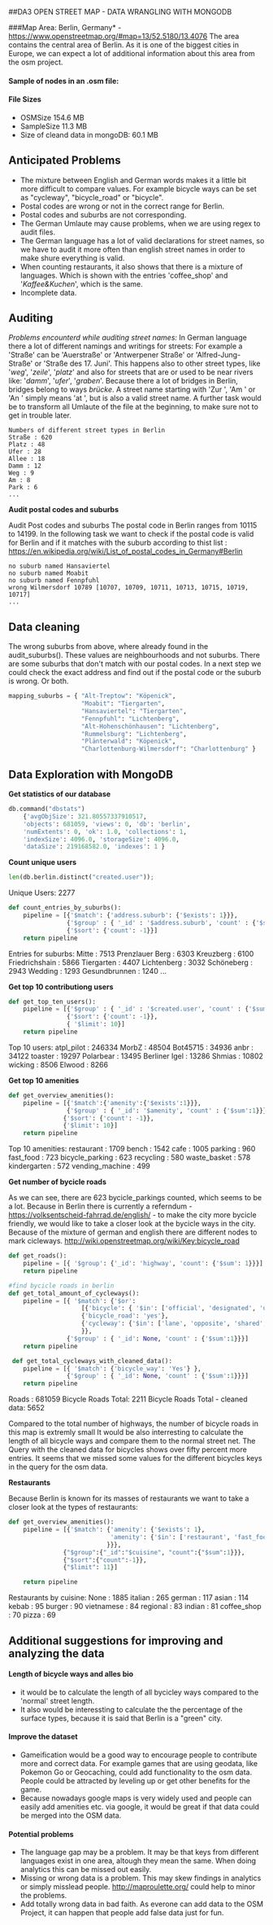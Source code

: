 
##DA3 OPEN STREET MAP - DATA WRANGLING WITH MONGODB

###Map Area: Berlin, Germany* - https://www.openstreetmap.org/#map=13/52.5180/13.4076
The area contains the central area of Berlin. As it is one of the biggest cities in Europe, we can expect a lot of additional information about this area from the osm project.

#### Sample of nodes in an .osm file:
<node id="302864488" visible="true" version="7" changeset="36059354" timestamp="2015-12-20T06:35:42Z" user="atpl_pilot" uid="881429" lat="52.5259586" lon="13.3894424">
  <tag k="addr:city" v="Berlin"/>
  <tag k="addr:country" v="DE"/>
  <tag k="addr:housenumber" v="45"/>
  <tag k="addr:postcode" v="10117"/>
  <tag k="addr:street" v="Oranienburger Straße"/>
  <tag k="addr:suburb" v="Mitte"/>
  <tag k="amenity" v="restaurant"/>
 </node>
 
 <way id="5090250" visible="true" timestamp="2009-01-19T19:07:25Z" version="8" changeset="816806" user="Blumpsy" uid="64226">
    <nd ref="333725776"/>
    <nd ref="823771"/>
    <tag k="highway" v="residential"/>
    <tag k="name" v="Clipstone Street"/>
    <tag k="oneway" v="yes"/>
  </way>

#### File Sizes
  - OSMSize 154.6 MB
  - SampleSize 11.3 MB
  - Size of cleand data in mongoDB: 60.1 MB

## Anticipated Problems
 - The mixture between English and German words makes it a little bit more difficult to compare values. For example bicycle ways can be set as "cycleway", "bicycle_road" or "bicycle".
 - Postal codes are wrong or not in the correct range for Berlin. 
 - Postal codes and suburbs are not corresponding.
 - The German Umlaute may cause problems, when we are using regex to audit files.
 - The German language has a lot of valid declarations for street names, so we have to audit it more often than english street names in order to make shure everything is valid.
 - When counting restaurants, it also shows that there is a mixture of languages. Which is shown with the entries 'coffee_shop' and '*Kaffee&Kuchen*', which is the same.
 - Incomplete data. 

## Auditing
*Problems encounterd while auditing street names:*
   In German language there a lot of different namings and writings for streets: For example a 'Straße' can be 'Auerstraße' or     'Antwerpener Straße' or 'Alfred-Jung-Straße' or 'Straße des 17. Juni'. This happens also to other street types, like              '*weg*', '*zeile*', '*platz*' and also for streets that are or used to be near rivers like: '*damm*', '*ufer*', '*graben*'.
   Because there a lot of bridges in Berlin, bridges belong to ways *brücke*. 
   A street name starting with 'Zur ', 'Am ' or 'An ' simply means 'at ', but is also a valid street name. 
   A further task would be to transform all Umlaute of the file at the beginning, to make sure not to get in trouble later.

    Numbers of different street types in Berlin
    Straße : 620
    Platz : 48
    Ufer : 28
    Allee : 18
    Damm : 12
    Weg : 9
    Am : 8
    Park : 6
    ...

 **Audit postal codes and suburbs**

Audit Post codes and suburbs The postal code in Berlin ranges from 10115 to 14199.
In the following task we want to check if the postal code is valid for Berlin and if 
it matches with the suburb according to thist list : 
https://en.wikipedia.org/wiki/List_of_postal_codes_in_Germany#Berlin
 
    no suburb named Hansaviertel
    no suburb named Moabit
    no suburb named Fennpfuhl
    wrong Wilmersdorf 10789 [10707, 10709, 10711, 10713, 10715, 10719, 10717]
    ...

## Data cleaning

The wrong suburbs from above, where already found in the audit_suburbs(). These values are neighbourhoods and not suburbs.
There are some suburbs that don't match with our postal codes.
In a next step we could check the exact address and find out if the postal code or the suburb is wrong. Or both.

```python
mapping_suburbs = { "Alt-Treptow": "Köpenick",
                    "Moabit": "Tiergarten",
                    "Hansaviertel": "Tiergarten",
                    "Fennpfuhl": "Lichtenberg",
                    "Alt-Hohenschönhausen": "Lichtenberg",
                    "Rummelsburg": "Lichtenberg",
                    "Plänterwald": "Köpenick",
                    "Charlottenburg-Wilmersdorf": "Charlottenburg" }
```

## Data Exploration with MongoDB

**Get statistics of our database**
```python
db.command("dbstats")
    {'avgObjSize': 321.80557337910517,
    'objects': 681059, 'views': 0, 'db': 'berlin',
    'numExtents': 0, 'ok': 1.0, 'collections': 1,
    'indexSize': 4096.0, 'storageSize': 4096.0,
    'dataSize': 219168582.0, 'indexes': 1 }
 ```   

**Count unique users**
```python
len(db.berlin.distinct("created.user"));
 ```  
Unique Users: 2277

```python    
def count_entries_by_suburbs():
    pipeline = [{'$match': {'address.suburb': {'$exists': 1}}},
                {'$group' : { '_id' : '$address.suburb', 'count' : {'$sum' : 1}}},       
                {'$sort': {'count': -1}}]
    return pipeline
```
 
Entries for suburbs:
Mitte : 7513
Prenzlauer Berg : 6303
Kreuzberg : 6100
Friedrichshain : 5866
Tiergarten : 4407
Lichtenberg : 3032
Schöneberg : 2943
Wedding : 1293
Gesundbrunnen : 1240
...


**Get top 10 contributiong users**
```python 
def get_top_ten_users():
    pipeline = [{'$group' : { '_id' : '$created.user', 'count' : {'$sum' : 1}}},       
                {'$sort': {'count': -1}},
                { '$limit': 10}]
    return pipeline
```

Top 10 users:
atpl_pilot : 246334
MorbZ : 48504
Bot45715 : 34936
anbr : 34122
toaster : 19297
Polarbear : 13495
Berliner Igel : 13286
Shmias : 10802
wicking : 8506
Elwood : 8266


**Get top 10 amenities**
```python 
def get_overview_amenities():
    pipeline = [{'$match':{'amenity':{'$exists':1}}},
                {'$group' : { '_id': '$amenity', 'count' : {'$sum':1}}},
               {'$sort': {'count': -1}},
               {'$limit': 10}]
    return pipeline
```

Top 10 amenities:
restaurant : 1709
bench : 1542
cafe : 1005
parking : 960
fast_food : 723
bicycle_parking : 623
recycling : 580
waste_basket : 578
kindergarten : 572
vending_machine : 499
  

**Get number of bycicle roads**

As we can see, there are 623 bycicle_parkings counted, which seems to be a lot. 
Because in Berlin there is currently a referndum  - https://volksentscheid-fahrrad.de/english/ - to make the city more bycicle friendly, we would like to take a closer look at the bycicle ways in the city.
Because of the mixture of german and english there are different nodes to mark cicleways.
 http://wiki.openstreetmap.org/wiki/Key:bicycle_road

```python 
def get_roads():
    pipeline = [{ '$group': {'_id': 'highway', 'count': {'$sum': 1}}}]
    return pipeline

#find bycicle roads in berlin
def get_total_amount_of_cycleways():   
    pipeline = [{ '$match': {'$or':
                    [{'bicycle': { '$in': ['official', 'designated', 'use_sidepath']}},
                    {'bicycle_road': 'yes'},
                    {'cycleway': {'$in': ['lane', 'opposite', 'shared', 'share_busway', 'track']}}]
                    }},
                {'$group' : { '_id': None, 'count' : {'$sum':1}}}] 
    return pipeline

 def get_total_cycleways_with_cleaned_data():
    pipeline = [{ '$match': {'bicycle_way': 'Yes'} },
                {'$group' : { '_id': None, 'count' : {'$sum':1}}}] 
    return pipeline   
```

Roads : 681059
Bicycle Roads Total: 2211
Bicycle Roads Total - cleaned data: 5652


Compared to the total number of highways, the number of bicycle roads in this map is extremly small
It would be also interresting to calculate the length of all bicycle ways and compare them to the normal street net. 
The Query with the cleaned data for bicycles shows over fifty percent more entries. It seems that we missed some values for the different bicycles keys in the query for the osm data.

**Restaurants**

Because Berlin is known for its masses of restaurants we want to take a closer look at the types of restaurants:

```python 
def get_overview_amenities():
    pipeline = [{'$match': {'amenity': {'$exists': 1}, 
                            'amenity': {'$in': ['restaurant', 'fast_food', 'food_court', 'biergarten', 'bar', 'bbq', 'cafe'] 
                           }}},
               {"$group":{"_id":"$cuisine", "count":{"$sum":1}}},
               {"$sort":{"count":-1}},
               {"$limit": 11}]

    return pipeline
```

Restaurants by cuisine:
None : 1885
italian : 265
german : 117
asian : 114
kebab : 95
burger : 90
vietnamese : 84
regional : 83
indian : 81
coffee_shop : 70
pizza : 69


## Additional suggestions for improving and analyzing the data
#### Length of bicycle ways and alles bio
- it would be to calculate the length of all bycicley ways compared to the 'normal' street length. 
- It also would be interessting to calculate the the percentage of the surface types, because it is said that Berlin is a "green" city.

#### Improve the dataset
- Gameification would be a good way to encourage people to contribute more and correct data. For example games that are using geodata, like Pokemon Go or Geocaching,
    could add functionality to the osm data. People could be attracted by leveling up or get other benefits for the game.  
- Because nowadays google maps is very widely used and people can easily add amenities etc. via google, it would be great if that data could be merged into the OSM data.

#### Potential problems
 - The language gap may be a problem. It may be that keys from different languages exist in one area, altough they mean the same. When doing analytics this can be missed out easily. 
 - Missing or wrong data is a problem. This may skew findings in analytics or simply misslead people. http://maproulette.org/ could help to minor the problems.
 - Add totally wrong data in bad faith. As everone can add data to the OSM Project, it can happen that people add false data just for fun.
